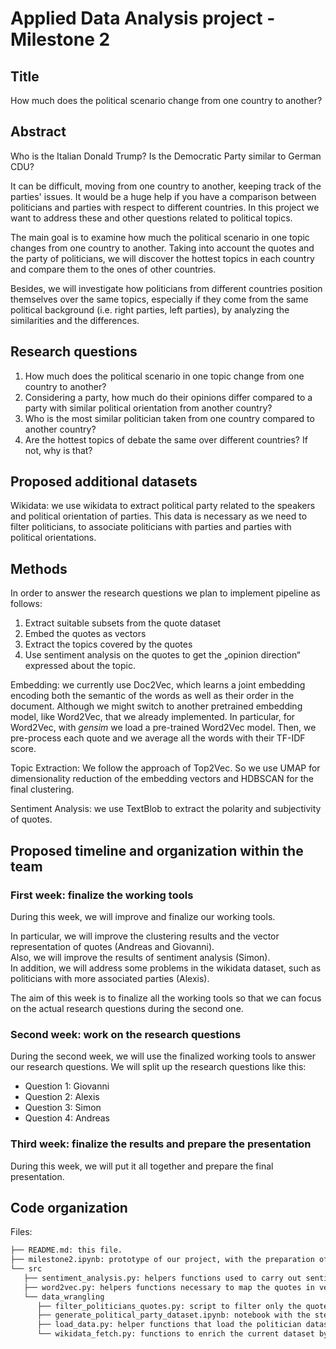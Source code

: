 # Applied Data Analysis project - Milestone 2

## Title
How much does the political scenario change from one country to another?

## Abstract
Who is the Italian Donald Trump? Is the Democratic Party similar to German CDU?

It can be difficult, moving from one country to another, keeping track of the parties' issues. It would be a huge help if you have a comparison between politicians and parties with respect to different countries. 
In this project we want to address these and other questions related to political topics. 

The main goal is to examine how much the political scenario in one topic changes from one country to another. 
Taking into account the quotes and the party of politicians, we will discover the hottest topics in each country and compare them to the ones of other countries.

Besides, we will investigate how politicians from different countries position themselves over the same topics, especially if they come from the same political background (i.e. right parties, left parties), by analyzing the similarities and the differences.

## Research questions 
1. How much does the political scenario in one topic change from one country to another?
2. Considering a party, how much do their opinions differ compared to a party with similar political orientation from another country?
3. Who is the most similar politician taken from one country compared to another country?
4. Are the hottest topics of debate the same over different countries? If not, why is that?

## Proposed additional datasets
Wikidata: we use wikidata to extract political party related to the speakers and political orientation of parties. This data is necessary as we need to filter politicians, to associate politicians with parties and parties with political orientations. 


## Methods 
In order to answer the research questions we plan to implement pipeline as follows:

1. Extract suitable subsets from the quote dataset
2. Embed the quotes as vectors
3. Extract the topics covered by the quotes
4. Use sentiment analysis on the quotes to get the „opinion direction“ expressed about the topic.

Embedding: we currently use Doc2Vec, which learns a joint embedding encoding both the semantic of the words as well as their order in the document. Although we might switch to another pretrained embedding model, like Word2Vec, that we already implemented. In particular, for Word2Vec, with *gensim* we load a pre-trained Word2Vec model. Then, we pre-process each quote and we average all the words with their TF-IDF score.

Topic Extraction: We follow the approach of Top2Vec. So we use UMAP for dimensionality reduction of the embedding vectors and HDBSCAN for the final clustering.

Sentiment Analysis: we use TextBlob to extract the polarity and subjectivity of quotes.


## Proposed timeline and organization within the team

### First week: finalize the working tools
During this week, we will improve and finalize our working tools.

In particular, we will improve the clustering results and the vector representation of quotes (Andreas and Giovanni).<br>
Also, we will improve the results of sentiment analysis (Simon).<br>
In addition, we will address some problems in the wikidata dataset, such as politicians with more associated parties (Alexis).

The aim of this week is to finalize all the working tools so that we can focus on the actual research questions during the second one.

### Second week: work on the research questions
During the second week, we will use the finalized working tools to answer our research questions.
We will split up the research questions like this:
- Question 1: Giovanni
- Question 2: Alexis
- Question 3: Simon
- Question 4: Andreas

### Third week: finalize the results and prepare the presentation
During this week, we will put it all together and prepare the final presentation.

## Code organization 
Files:
```markdown
├── README.md: this file.
├── milestone2.ipynb: prototype of our project, with the preparation of the politicians dataset, the clustering and the sentiment analysis.
└── src
   ├── sentiment_analysis.py: helpers functions used to carry out sentiment anaylsis.
   ├── word2vec.py: helpers functions necessary to map the quotes in vector representation.
   └── data_wrangling
      ├── filter_politicians_quotes.py: script to filter only the quotes from the politicians.
      ├── generate_political_party_dataset.ipynb: notebook with the steps to generate the political party dataset.
      ├── load_data.py: helper functions that load the politician dataset given some filters.
      └── wikidata_fetch.py: functions to enrich the current dataset by pullin extra information about the speakers from the wikidata.
```
